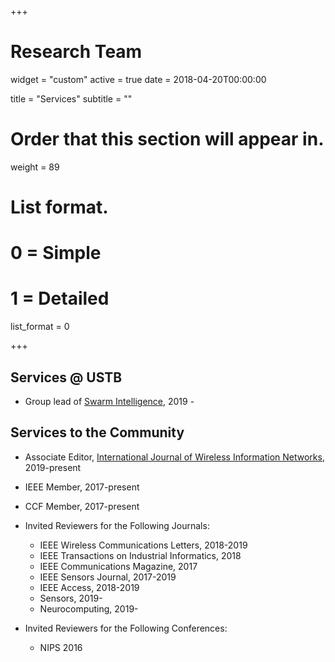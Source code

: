 +++
# Research Team
widget = "custom"
active = true
date = 2018-04-20T00:00:00

title = "Services"
subtitle = ""

# Order that this section will appear in.
weight = 89

# List format.
#   0 = Simple
#   1 = Detailed
list_format = 0

+++
## Services @ USTB
 * Group lead of [Swarm Intelligence](http://www.ustb.edu.cn), 2019 - 

## Services to the Community

* Associate Editor, [International Journal of Wireless Information Networks](https://link.springer.com/journal/10776), 2019-present

<!-- * Program/General Chair: [COSMIC 2017 @ CGO 2017] (http://workshops.inf.ed.ac.uk/cosmic/cosmic17/), [COSMIC 2015 @ CGO 2015](http://workshops.inf.ed.ac.uk/cosmic/cosmic15/index.html), [COSMIC 2013 @ CGO 2013] (http://workshops.inf.ed.ac.uk/cosmic/), HiPEAC Thematic Session 2013 and 2016
 * Artifact Evaluation Chair: [PACT 2016](http://pactconf.org/)
 * Lightning Talk Chair: [PLDI 2017](https://pldi17.sigplan.org/home)
 * Program Committee Member: PACT '18, NPC '18, ICPADS '18, COLING '18, INFOCOMP '18, ICAC '18, ParCo '17, CC '16, ERPP '15, ML4PL '15, ParCo '15, ICPP-EMS '15, PASA '14, PASA '13, ITCS '12, ITCS '11, ICPADS '09-->

* IEEE Member, 2017-present
* CCF Member, 2017-present 


* Invited Reviewers for the Following Journals:
	* IEEE Wireless Communications Letters, 2018-2019
	* IEEE Transactions on Industrial Informatics, 2018
	* IEEE Communications Magazine, 2017
	* IEEE Sensors Journal, 2017-2019
	* IEEE Access, 2018-2019
	* Sensors, 2019-
	* Neurocomputing, 2019-

* Invited Reviewers for the Following Conferences: 
	* NIPS 2016
 
